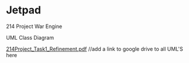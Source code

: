 # Jetpad
214 Project War Engine

UML Class Diagram

[214Project_Task1_Refinement.pdf](https://github.com/Priyul/Jetpad/files/9757151/214Project_Task1_Refinement.pdf)
//add a link to google drive to all UML'S here
